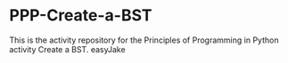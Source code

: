 # PPP-Create-a-BST

This is the activity repository for the Principles of Programming in Python activity Create a BST.
easyJake

